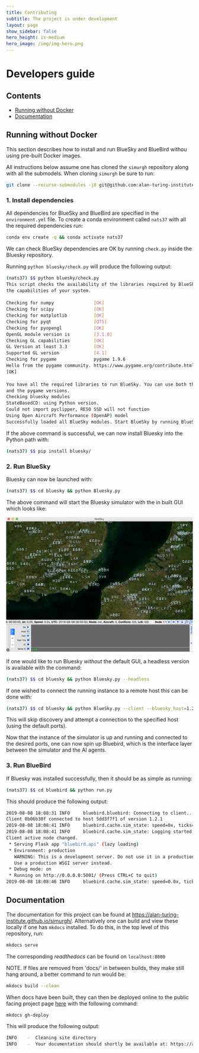 ```yaml
---
title: Contributing
subtitle: The project is under development
layout: page
show_sidebar: false
hero_height: is-medium
hero_image: /img/img-hero.png
---
```


# Developers guide

## Contents

- [Running without Docker](#running-without-Docker)
- [Documentation](#documentation)

## Running without Docker

This section describes how to install and run BlueSky and BlueBird withou using pre-built Docker images.

All instructions below assume one has cloned the `simurgh` repository along with all the submodels.
When cloning `simurgh` be sure to run:

```bash
git clone --recurse-submodules -j8 git@github.com:alan-turing-institute/simurgh.git
```

### 1. Install dependencies

All dependencies for BlueSky and BlueBird are specified in the `environment.yml` file.
To create a conda environment called `nats37` with all the required dependencies run:

```bash
conda env create -q && conda activate nats37
```

We can check BlueSky dependencies are OK by running `check.py` inside the Bluesky repository.

Running `python bluesky/check.py` will produce the following output:

```bash
(nats37) $$ python bluesky/check.py
This script checks the availability of the libraries required by BlueSky, and
the capabilities of your system.

Checking for numpy               [OK]
Checking for scipy               [OK]
Checking for matplotlib          [OK]
Checking for pyqt                [QT5]
Checking for pyopengl            [OK]
OpenGL module version is         [3.1.0]
Checking GL capabilities         [OK]
GL Version at least 3.3          [OK]
Supported GL version             [4.1]
Checking for pygame              pygame 1.9.6
Hello from the pygame community. https://www.pygame.org/contribute.html
[OK]

You have all the required libraries to run BlueSky. You can use both the QTGL
and the pygame versions.
Checking bluesky modules
StateBasedCD: using Python version.
Could not import pyclipper, RESO SSD will not function
Using Open Aircraft Performance (OpenAP) model
Successfully loaded all BlueSky modules. Start BlueSky by running BlueSky.py.

```

If the above command is successful, we can now install Bluesky into the Python path with:

```bash
(nats37) $$ pip install bluesky/
```

### 2. Run BlueSky

Bluesky can now be launched with:

```bash
(nats37) $$ cd bluesky && python Bluesky.py
```

The above command will start the Bluesky simulator with the in built GUI which
looks like:

![](/img/redsky-gui.png)

If one would like to run Bluesky _without_ the default GUI, a headless version
is available with the command:

```bash
(nats37) $$ cd bluesky && python Bluesky.py --headless
```

If one wished to connect the running instance to a remote host this
can be done with:

```bash
(nats37) $$ cd bluesky && python BlueSky.py --client --bluesky_host=1.2.3.4
```

This will skip discovery and attempt a connection to the specified host (using
the default ports).

Now that the instance of the simulator is up and running and connected to the
desired ports, one can now spin up Bluebird, which is the interface layer
between the simulator and the AI agents.

### 3. Run BlueBird

If Bluesky was installed successfully, then it should be as simple as running:

```bash
(nats37) $$ cd bluebird && python run.py
```

This should produce the following output:

```bash
2019-08-08 18:08:31 INFO     bluebird.bluebird: Connecting to client...
Client 0b06b30f connected to host 5dd3f7f1 of version 1.2.1
2019-08-08 18:08:41 INFO     bluebird.cache.sim_state: speed=0x, ticks=   0, time=, state=INIT, aircraft=0
2019-08-08 18:08:41 INFO     bluebird.cache.sim_state: Logging started. Initial SIM_LOG_RATE=0.2
Client active node changed.
 * Serving Flask app "bluebird.api" (lazy loading)
 * Environment: production
   WARNING: This is a development server. Do not use it in a production deployment.
   Use a production WSGI server instead.
 * Debug mode: on
 * Running on http://0.0.0.0:5001/ (Press CTRL+C to quit)
2019-08-08 18:08:46 INFO     bluebird.cache.sim_state: speed=0.0x, ticks=   0, time=00:00:00, state=INIT, aircraft=0

```

## Documentation

The documentation for this project can be found at https://alan-turing-institute.github.io/simurgh/.
Alternatively one can build and view these locally if one has `mkdocs`
installed. To do this, in the top level of this repository, run:

```bash
mkdocs serve
```

The corresponding _readthedocs_ can be found on `localhost:8000`

NOTE. If files are removed from 'docs/' in between builds, they make
still hang around, a better command to run would be:

```bash
mkdocs build --clean
```

When docs have been built, they can then be deployed online to the public facing
project page [here](https://alan-turing-institute.github.io/simurgh/) with the
following command:

```bash
mkdocs gh-deploy
```

This will produce the following output:

```bash
INFO    -  Cleaning site directory
INFO    -  Your documentation should shortly be available at: https://alan-turing-institute.github.io/simurgh/
```

